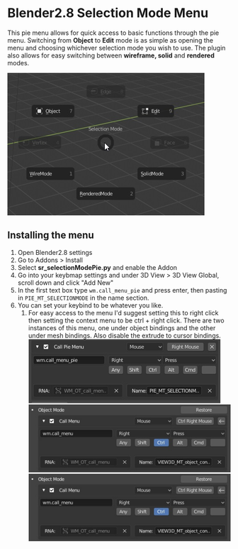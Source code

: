 # Blender2.8 Selection Mode Menu
This pie menu allows for quick access to basic functions through the pie menu. Switching from **Object** to **Edit** mode is as simple as opening the menu and choosing whichever selection mode you wish to use. The plugin also allows for easy switching between **wireframe, solid** and **rendered** modes.

![Example Menu](example.jpg)

## Installing the menu
1. Open Blender2.8 settings
1. Go to Addons > Install
1. Select **sr_selectionModePie.py** and enable the Addon
1. Go into your keybmap settings and under 3D View > 3D View Global, scroll down and click "Add New"
1. In the first text box type `wm.call_menu_pie` and press enter, then pasting in `PIE_MT_SELECTIONMODE` in the name section.
1. You can set your keybind to be whatever you like.
    1. For easy access to the menu I'd suggest setting this to right click then setting the context menu to be ctrl + right click. There are two instances of this menu, one under object bindings and the other under mesh bindings. Also disable the extrude to cursor bindings. ![Setup1](example2.jpg)![Setup3](example3.jpg)![Setup3](example3.jpg)